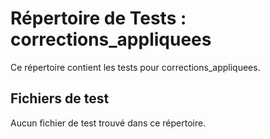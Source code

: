 # Répertoire de Tests : corrections_appliquees

Ce répertoire contient les tests pour corrections_appliquees.

## Fichiers de test

Aucun fichier de test trouvé dans ce répertoire.
